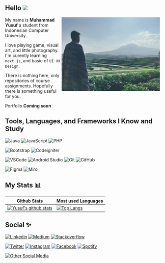 <!-- 
**M16Yusuf/M16Yusuf** is a ✨ _special_ ✨ repository because its `README.md` (this file) appears on your GitHub profile. -->
## Hello <img src="https://media.giphy.com/media/hvRJCLFzcasrR4ia7z/giphy.gif" width="25px">

<img align="right" width="320px" src="./foto_Manglayang_2020.jpg">

My name is **Muhammad Yusuf** a student from Indonesian Computer University.

I love playing game, visual art, and little photography. 
I'm curently learning `next.js`, and basic of `UI UX Design`.

There is nothing here, only repositories of course assignments.
Hopefully there is something useful for you.

Portfolio **Coming soon**

## Tools, Languages, and Frameworks I Know and Study

![Java](https://img.shields.io/badge/Java-ED8B00?style=flat&logo=java&logoColor=white)
![JavaScript](https://img.shields.io/badge/JavaScript-323330?style=flat&logo=javascript&logoColor=F7DF1E)
![PHP](https://img.shields.io/badge/PHP-777BB4?style=flat&logo=php&logoColor=white)

![Bootstrap](https://img.shields.io/badge/Bootstrap-563D7C?style=flat&logo=bootstrap&logoColor=white)
![Codeigniter](https://img.shields.io/badge/Codeigniter-EF4223?style=flat&logo=codeigniter&logoColor=white)

![VSCode](https://img.shields.io/badge/-VSCode-007ACC?style=flat&logo=visual-studio-code&logoColor=white)
![Android Studio](https://img.shields.io/badge/-Android%20Studio-3DDC84?style=flat&logo=android-studio&logoColor=white)
![Git](https://img.shields.io/badge/-Git-F05032?style=flat&logo=git&logoColor=white)
![GitHub](https://img.shields.io/badge/-Github-181717?style=flat&logo=github&logoColor=white)

![Figma](https://img.shields.io/badge/-Figma-F24E1E?style=flat&logo=figma&logoColor=white)
![Miro](https://img.shields.io/badge/-Miro-FFD02F?style=flat&logo=miro&logoColor=white)

## My Stats 📊
|Github Stats|Most used Languages|
|---|---|
|[![Yusuf's github stats](https://github-readme-stats.vercel.app/api?username=M16Yusuf&show_icons=true&theme=tokyonight)](https://github.com/M16Yusuf/github-readme-stats)|[![Top Langs](https://github-readme-stats.vercel.app/api/top-langs/?username=M16Yusuf&layout=compact&theme=tokyonight)](https://github.com/M16Yusuf/github-readme-stats)|

## Social ✨
<!-- Social media but Produktivity -->

[![Linkedin](https://img.shields.io/badge/LinkedIn-0077B5?style=for-the-badge&logo=linkedin&logoColor=white)](https://www.linkedin.com/in/m16yusuf/)
[![Medium](https://img.shields.io/badge/Medium-000000?style=for-the-badge&logo=Medium&logoColor=white)](https://medium.com/@m16yusuf)
[![Stackoverflow](https://img.shields.io/badge/Stackoverflow-ffffff?style=for-the-badge&logo=Stackoverflow&logoColor=black)](https://stackoverflow.com/users/11044690/m16yusuf)

<!-- Social media but for fun-->

[![Twitter](https://img.shields.io/badge/Twitter-0077b5?style=for-the-badge&logo=Twitter&logoColor=white)](https://twitter.com/M16Yusuf)
[![Instagram](https://img.shields.io/badge/Instagram-E4405F?style=for-the-badge&logo=Instagram&logoColor=white)](https://www.instagram.com/M16Yusuf/)
[![Facebook](https://img.shields.io/badge/Facebook-00368c?style=for-the-badge&logo=Facebook&logoColor=white)](https://web.facebook.com/m16yusuff/)
[![Spotify](https://img.shields.io/badge/Spotify-1ED760?style=for-the-badge&logo=Spotify&logoColor=white)](https://open.spotify.com/user/317neqyhvguhqivgdisjf5rvzgia?si=9520bb73572f4044&nd=1)


[![Other Social Media](https://img.shields.io/badge/Linktree-27b876?style=for-the-badge&logo=Linktree&logoColor=white)](https://linktr.ee/M16Yusuf)
